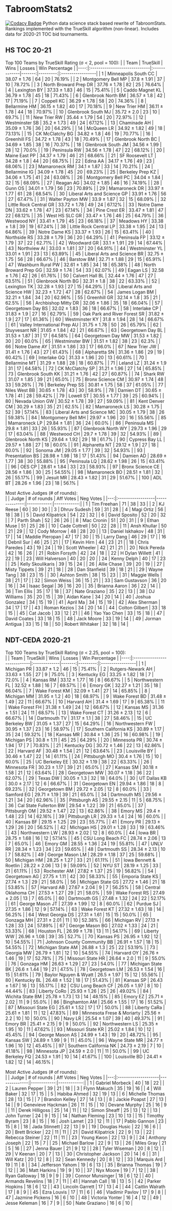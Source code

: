 # TabroomStats2
[![Codacy Badge](https://app.codacy.com/project/badge/Grade/7b9693a587514ed4b8ebc2ebe1921b19)](https://www.codacy.com/gh/seanchencs/TabroomStats2/dashboard?utm_source=github.com&amp;utm_medium=referral&amp;utm_content=seanchencs/TabroomStats2&amp;utm_campaign=Badge_Grade)
Python data science stack based rewrite of TabroomStats. Rankings implemented with the TrueSkill algorithm (non-linear). Includes data for 2020-21 TOC bid tournaments.

## HS TOC 20-21
Top 100 Teams by TrueSkill Rating (σ < 2, pool = 100):
|     | Team                         | TrueSkill    |   Wins |   Losses | Win Percentage   |
|----:|:-----------------------------|:-------------|-------:|---------:|:-----------------|
|   1 | Minneapolis South CC         | 38.07 ± 1.76 |     64 |       20 | 76.19%           |
|   2 | Montgomery Bell MP           | 37.8 ± 1.91  |     37 |       10 | 78.72%           |
|   3 | North Broward Prep DR        | 37.76 ± 1.78 |     82 |       25 | 76.64%           |
|   4 | Lexington BY                 | 37.33 ± 1.83 |     46 |       15 | 75.41%           |
|   5 | Caddo Magnet KL              | 36.79 ± 1.78 |     45 |       18 | 71.43%           |
|   6 | Glenbrook North BM           | 36.57 ± 1.8  |     42 |       17 | 71.19%           |
|   7 | Coppell KC                   | 36.29 ± 1.78 |     58 |       20 | 74.36%           |
|   8 | Bellarmine  HM               | 36.15 ± 1.82 |     40 |       17 | 70.18%           |
|   9 | New Trier HM                 | 36.11 ± 1.78 |     44 |       18 | 70.97%           |
|  10 | Glenbrook South MJ           | 35.72 ± 2.0  |     23 |       10 | 69.7%            |
|  11 | New Trier RW                 | 35.44 ± 1.79 |     54 |       20 | 72.97%           |
|  12 | Westminster SB               | 35.2 ± 1.73  |     49 |       24 | 67.12%           |
|  13 | Chaminade AH                 | 35.09 ± 1.76 |     36 |       20 | 64.29%           |
|  14 | McQueen LR                   | 34.92 ± 1.82 |     49 |       18 | 73.13%           |
|  15 | CK McClatchy BG              | 34.82 ± 1.8  |     46 |       19 | 70.77%           |
|  16 | Greenhill FS                 | 34.72 ± 1.78 |     43 |       18 | 70.49%           |
|  17 | Glenbrook North BC           | 34.69 ± 1.85 |     38 |       16 | 70.37%           |
|  18 | Glenbrook South JM           | 34.56 ± 1.99 |     28 |       12 | 70.0%            |
|  19 | Peninsula RW                 | 34.56 ± 1.78 |     47 |       22 | 68.12%           |
|  20 | Maine East PP                | 34.37 ± 1.79 |     46 |       21 | 68.66%           |
|  21 | SF Roosevelt LT              | 34.28 ± 1.8  |     44 |       20 | 68.75%           |
|  22 | Edina AA                     | 34.17 ± 1.76 |     49 |       23 | 68.06%           |
|  23 | Mamaroneck RM                | 34.1 ± 1.87  |     33 |       14 | 70.21%           |
|  24 | Bellarmine  IG               | 34.09 ± 1.78 |     45 |       20 | 69.23%           |
|  25 | Berkeley Prep KZ             | 34.06 ± 1.75 |     41 |       24 | 63.08%           |
|  26 | Montgomery Bell PC           | 34.04 ± 1.84 |     32 |       15 | 68.09%           |
|  27 | Reagan AG                    | 34.02 ± 1.85 |     46 |       16 | 74.19%           |
|  28 | Gunn OS                      | 34.01 ± 1.79 |     56 |       23 | 70.89%           |
|  29 | Mamaroneck DR                | 33.97 ± 1.77 |     61 |       28 | 68.54%           |
|  30 | Liberal Arts and Science GP  | 33.91 ± 1.76 |     56 |       27 | 67.47%           |
|  31 | Walter Payton MW             | 33.9 ± 1.87  |     32 |       15 | 68.09%           |
|  32 | Little Rock Central GR       | 33.72 ± 1.78 |     49 |       24 | 67.12%           |
|  33 | Notre Dame DN                | 33.62 ± 1.78 |     47 |       23 | 67.14%           |
|  34 | Pine Crest ER                | 33.47 ± 1.81 |     47 |       22 | 68.12%           |
|  35 | West HS SLC GR               | 33.47 ± 1.76 |     46 |       25 | 64.79%           |
|  36 | Westwood NY                  | 33.41 ± 1.79 |     45 |       23 | 66.18%           |
|  37 | Meadows HY                   | 33.38 ± 1.8  |     39 |       19 | 67.24%           |
|  38 | Little Rock Central LP       | 33.38 ± 1.95 |     24 |       13 | 64.86%           |
|  39 | Notre Dame KS                | 33.37 ± 1.93 |     26 |       15 | 63.41%           |
|  40 | Northside  RS                | 33.28 ± 1.79 |     36 |       20 | 64.29%           |
|  41 | Peninsula FP                 | 33.12 ± 1.79 |     37 |       22 | 62.71%           |
|  42 | Woodward GR                  | 33.1 ± 1.91  |     29 |       14 | 67.44%           |
|  43 | Northview AI                 | 33.03 ± 1.81 |     37 |       20 | 64.91%           |
|  44 | Westminster YL               | 33.01 ± 1.91 |     23 |       13 | 63.89%           |
|  45 | Liberal Arts and Science BR  | 32.75 ± 1.75 |     56 |       28 | 66.67%           |
|  46 | Barstow BM                   | 32.71 ± 1.88 |     29 |       15 | 65.91%           |
|  47 | Washburn Rural PW            | 32.61 ± 1.85 |     34 |       18 | 65.38%           |
|  48 | North Broward Prep GG        | 32.59 ± 1.74 |     54 |       33 | 62.07%           |
|  49 | Eagan LS                     | 32.58 ± 1.76 |     42 |       26 | 61.76%           |
|  50 | Calvert Hall BL              | 32.44 ± 1.76 |     47 |       27 | 63.51%           |
|  51 | Glenbrook North BG           | 32.31 ± 1.8  |     38 |       22 | 63.33%           |
|  52 | Lexington TK                 | 32.28 ± 1.93 |     27 |       15 | 64.29%           |
|  53 | Liberal Arts and Science HW  | 32.23 ± 1.72 |     47 |       28 | 62.67%           |
|  54 | James Logan BM               | 32.21 ± 1.84 |     34 |       20 | 62.96%           |
|  55 | Greenhill GR                 | 32.14 ± 1.8  |     35 |       21 | 62.5%            |
|  56 | Archbishop Mitty DR          | 32.06 ± 1.86 |     35 |       18 | 66.04%           |
|  57 | Georgetown Day BS            | 32.02 ± 1.83 |     36 |       18 | 66.67%           |
|  58 | Interlake CP                 | 31.83 ± 1.9  |     27 |       16 | 62.79%           |
|  59 | Oak Park and River Forest SR | 31.82 ± 1.9  |     27 |       17 | 61.36%           |
|  60 | Westminster KY               | 31.8 ± 1.94  |     28 |       14 | 66.67%           |
|  61 | Valley International Prep AU | 31.75 ± 1.78 |     50 |       26 | 65.79%           |
|  62 | Stuyvesant NR                | 31.65 ± 1.84 |     42 |       21 | 66.67%           |
|  63 | Georgetown Day BL            | 31.53 ± 1.87 |     31 |       17 | 64.58%           |
|  64 | Georgetown Day MW            | 31.53 ± 1.82 |     30 |       20 | 60.0%            |
|  65 | Westminster BW               | 31.51 ± 1.82 |     38 |       23 | 62.3%            |
|  66 | Notre Dame AY                | 31.51 ± 1.86 |     33 |       17 | 66.0%            |
|  67 | New Trier JW                 | 31.41 ± 1.76 |     43 |       27 | 61.43%           |
|  68 | Alpharetta SN                | 31.36 ± 1.86 |     29 |       19 | 60.42%           |
|  69 | Interlake GQ                 | 31.33 ± 1.96 |     20 |       13 | 60.61%           |
|  70 | Bellarmine  MT               | 31.29 ± 1.88 |     28 |       18 | 60.87%           |
|  71 | Leland LZ                    | 31.24 ± 1.9  |     31 |       17 | 64.58%           |
|  72 | CK McClatchy SP              | 31.21 ± 1.96 |     27 |       14 | 65.85%           |
|  73 | Glenbrook South KK           | 31.21 ± 1.76 |     42 |       27 | 60.87%           |
|  74 | Shark RW                     | 31.07 ± 1.85 |     39 |       21 | 65.0%            |
|  75 | Bronx Science CM             | 30.97 ± 1.74 |     48 |       33 | 59.26%           |
|  76 | Berkeley Prep SS             | 30.81 ± 1.75 |     58 |       37 | 61.05%           |
|  77 | Niles West BB                | 30.65 ± 1.78 |     43 |       30 | 58.9%            |
|  78 | Damien DT                    | 30.65 ± 1.78 |     41 |       28 | 59.42%           |
|  79 | Lowell ST                    | 30.55 ± 1.77 |     39 |       25 | 60.94%           |
|  80 | Nevada Union GW              | 30.52 ± 1.78 |     39 |       27 | 59.09%           |
|  81 | Kent Denver CM               | 30.29 ± 1.83 |     35 |       21 | 62.5%            |
|  82 | Mamaroneck LS                | 30.28 ± 1.75 |     52 |       39 | 57.14%           |
|  83 | Liberal Arts and Science MC  | 30.05 ± 1.79 |     38 |       26 | 59.38%           |
|  84 | Montgomery Bell MH           | 29.97 ± 1.96 |     20 |       16 | 55.56%           |
|  85 | Mamaroneck LP                | 29.84 ± 1.81 |     36 |       24 | 60.0%            |
|  86 | Peninsula MS                 | 29.8 ± 1.81  |     33 |       26 | 55.93%           |
|  87 | Glenbrook North WY           | 29.73 ± 1.96 |     29 |       17 | 63.04%           |
|  88 | Westwood CH                  | 29.7 ± 1.78  |     39 |       32 | 54.93%           |
|  89 | Glenbrook North KS           | 29.64 ± 1.92 |     29 |       18 | 61.7%            |
|  90 | Cypress Bay LL               | 29.57 ± 1.88 |     27 |       18 | 60.0%            |
|  91 | Alpharetta NT                | 29.12 ± 1.9  |     27 |       18 | 60.0%            |
|  92 | Sonoma JM                    | 29.05 ± 1.77 |     39 |       32 | 54.93%           |
|  93 | Presentation BS              | 28.98 ± 1.98 |     18 |       17 | 51.43%           |
|  94 | Damien AD                    | 28.69 ± 1.77 |     38 |       30 | 55.88%           |
|  95 | Peninsula LQ                 | 28.62 ± 1.98 |     26 |       15 | 63.41%           |
|  96 | OES CP                       | 28.61 ± 1.84 |     33 |       23 | 58.93%           |
|  97 | Bronx Science CE             | 28.56 ± 1.86 |     30 |       25 | 54.55%           |
|  98 | Mamaroneck BO                | 28.51 ± 1.81 |     32 |       26 | 55.17%           |
|  99 | Jesuit MR                    | 28.43 ± 1.82 |     31 |       29 | 51.67%           |
| 100 | ADL BT                       | 28.26 ± 1.96 |     23 |       18 | 56.1%            |
     
Most Active Judges (# of rounds):  
|    | Judge             |   # of rounds |   Aff Votes |   Neg Votes |
|---:|:------------------|--------------:|------------:|------------:|
|  1 | Tim Freehan       |            71 |          38 |          33 |
|  2 | KJ Reese          |            60 |          30 |          30 |
|  3 | Dhruv Sudesh      |            59 |          31 |          28 |
|  4 | Magi Ortiz        |            56 |          18 |          38 |
|  5 | David Kilpatrick  |            54 |          22 |          32 |
|  6 | David Sposito     |            52 |          20 |          32 |
|  7 | Parth Shah        |            52 |          26 |          26 |
|  8 | Mac Cronin        |            51 |          20 |          31 |
|  9 | Ethan Muse        |            51 |          25 |          26 |
| 10 | Cade Cottrell     |            50 |          22 |          28 |
| 11 | Ansh Khullar      |            50 |          21 |          29 |
| 12 | Cody Morrow       |            48 |          28 |          20 |
| 13 | Daniel Iskhakov   |            48 |          31 |          17 |
| 14 | Maddie Pieropan   |            47 |          17 |          30 |
| 15 | Larry Dang        |            46 |          29 |          17 |
| 16 | Debnil Sur        |            46 |          25 |          21 |
| 17 | Kevin Hirn        |            44 |          23 |          21 |
| 18 | Chris Paredes     |            43 |          19 |          24 |
| 19 | Scott Wheeler     |            42 |          21 |          21 |
| 20 | Nick Pereda       |            42 |          16 |          26 |
| 21 | Robin Forsyth     |            42 |          24 |          18 |
| 22 | H Dylan Willett   |            41 |          22 |          19 |
| 23 | Will Halverson    |            40 |          20 |          20 |
| 24 | Kenny Delph       |            40 |          17 |          23 |
| 25 | Kelly Skoulikaris |            39 |          15 |          24 |
| 26 | Allie Chase       |            39 |          20 |          19 |
| 27 | Misty Tippets     |            39 |          21 |          18 |
| 28 | Dan Stanfield     |            39 |          18 |          21 |
| 29 | Wayne Tang        |            38 |          23 |          15 |
| 30 | Ashton Smith      |            38 |          15 |          23 |
| 31 | Maggie Wells      |            38 |          21 |          17 |
| 32 | Simon Weiss       |            36 |          15 |          21 |
| 33 | Sam Gustavson     |            36 |          20 |          16 |
| 34 | Isaac Segal       |            36 |          16 |          20 |
| 35 | Brianna Aaron     |            36 |          22 |          14 |
| 36 | Tim Ellis         |            35 |          17 |          18 |
| 37 | Nate Graziano     |            35 |          22 |          13 |
| 38 | DJ Williams       |            35 |          20 |          15 |
| 39 | Aidan Kane        |            34 |          20 |          14 |
| 40 | Joshua Gonzalez   |            34 |          15 |          19 |
| 41 | April Ma          |            34 |          15 |          19 |
| 42 | Alex Sherman      |            34 |          17 |          17 |
| 43 | Roman Kezios      |            34 |          20 |          14 |
| 44 | Colton Gilbert    |            33 |          18 |          15 |
| 45 | Cat Jacob         |            33 |          12 |          21 |
| 46 | Yao Yao Chen      |            33 |          15 |          18 |
| 47 | David Coates      |            33 |          18 |          15 |
| 48 | Jack Moore        |            33 |          19 |          14 |
| 49 | Jorman Antigua    |            33 |          15 |          18 |
| 50 | Robert Whitaker   |            32 |          18 |          14 |
  
## NDT-CEDA 2020-21  
Top 100 Teams by TrueSkill Rating (σ < 2.25, pool = 100):  
|     | Team                        | TrueSkill    |   Wins |   Losses | Win Percentage   |
|----:|:----------------------------|:-------------|-------:|---------:|:-----------------|
|   1 | Michigan PR                 | 33.87 ± 1.2  |     46 |       15 | 75.41%           |
|   2 | Rutgers-Newark AH           | 33.63 ± 1.55 |     27 |        9 | 75.0%            |
|   3 | Kentucky EG                 | 33.25 ± 1.82 |     18 |        7 | 72.0%            |
|   4 | Kansas RM                   | 33.12 ± 1.77 |     16 |        8 | 66.67%           |
|   5 | Northwestern FL             | 32.52 ± 1.88 |     16 |        7 | 69.57%           |
|   6 | Emory GK                    | 32.27 ± 1.21 |     35 |       18 | 66.04%           |
|   7 | Wake Forest KM              | 32.09 ± 1.41 |     27 |       14 | 65.85%           |
|   8 | Michigan MM                 | 31.95 ± 1.2  |     40 |       18 | 68.97%           |
|   9 | Wake Forest BD              | 31.48 ± 1.49 |     22 |       11 | 66.67%           |
|  10 | Harvard AH                  | 31.4 ± 1.69  |     17 |        9 | 65.38%           |
|  11 | Wake Forest FH              | 31.38 ± 1.49 |     24 |       12 | 66.67%           |
|  12 | Kansas MS                   | 31.36 ± 1.51 |     24 |       11 | 68.57%           |
|  13 | Wake Forest CT              | 31.26 ± 2.13 |     12 |        6 | 66.67%           |
|  14 | Dartmouth TV                | 31.17 ± 1.1  |     38 |       27 | 58.46%           |
|  15 | UC Berkeley BW              | 31.05 ± 1.37 |     27 |       15 | 64.29%           |
|  16 | Northwestern FW             | 30.95 ± 1.37 |     23 |       16 | 58.97%           |
|  17 | Southern California KS      | 30.89 ± 1.17 |     35 |       24 | 59.32%           |
|  18 | Kansas MR                   | 30.84 ± 1.36 |     25 |       16 | 60.98%           |
|  19 | Michigan PS                 | 30.8 ± 1.11  |     45 |       25 | 64.29%           |
|  20 | Minnesota PR                | 30.74 ± 1.94 |     17 |        7 | 70.83%           |
|  21 | Kentucky DG                 | 30.72 ± 1.46 |     22 |       13 | 62.86%           |
|  22 | Harvard AF                  | 30.48 ± 1.54 |     21 |       12 | 63.64%           |
|  23 | Louisville BY               | 30.46 ± 1.47 |     22 |       14 | 61.11%           |
|  24 | Pittsburgh MO               | 30.4 ± 1.76  |     15 |       10 | 60.0%            |
|  25 | UC Berkeley EE              | 30.32 ± 1.19 |     38 |       22 | 63.33%           |
|  26 | Minnesota FR                | 30.23 ± 1.17 |     39 |       21 | 65.0%            |
|  27 | Kansas SM                   | 30.18 ± 1.58 |     21 |       12 | 63.64%           |
|  28 | Georgetown MW               | 30.07 ± 1.18 |     36 |       22 | 62.07%           |
|  29 | Texas DW                    | 30.05 ± 1.3  |     32 |       18 | 64.0%            |
|  30 | UT Dallas KB                | 30.0 ± 2.17  |     12 |        6 | 66.67%           |
|  31 | Georgetown EN               | 29.94 ± 1.86 |     18 |        8 | 69.23%           |
|  32 | Georgetown BM               | 29.72 ± 2.05 |     12 |        8 | 60.0%            |
|  33 | Samford EG                  | 29.71 ± 1.19 |     39 |       21 | 65.0%            |
|  34 | Dartmouth MS                | 29.56 ± 1.21 |     34 |       20 | 62.96%           |
|  35 | Pittsburgh AS               | 29.55 ± 2.15 |     11 |        5 | 68.75%           |
|  36 | Cal State Fullerton BW      | 29.54 ± 1.22 |     39 |       21 | 65.0%            |
|  37 | Pittsburgh OM               | 29.52 ± 1.47 |     22 |       13 | 62.86%           |
|  38 | Emory MS                    | 29.4 ± 1.48  |     23 |       14 | 62.16%           |
|  39 | Pittsburgh LR               | 29.33 ± 1.4  |     24 |       16 | 60.0%            |
|  40 | Kansas BF                   | 29.15 ± 1.25 |     29 |       23 | 55.77%           |
|  41 | Emory PR                    | 29.13 ± 1.29 |     26 |       20 | 56.52%           |
|  42 | Michigan HS                 | 29.01 ± 1.28 |     33 |       19 | 63.46%           |
|  43 | Northwestern LW             | 28.93 ± 2.02 |     12 |        8 | 60.0%            |
|  44 | Iowa BR                     | 28.75 ± 1.68 |     16 |       12 | 57.14%           |
|  45 | CSU Long Beach FC           | 28.74 ± 2.06 |     13 |        7 | 65.0%            |
|  46 | Emory GM                    | 28.55 ± 1.36 |     24 |       19 | 55.81%           |
|  47 | UNLV RR                     | 28.34 ± 1.23 |     34 |       23 | 59.65%           |
|  48 | Dartmouth SS                | 28.34 ± 2.13 |     10 |        7 | 58.82%           |
|  49 | George Mason LM             | 28.29 ± 1.18 |     37 |       25 | 59.68%           |
|  50 | Michigan HM                 | 28.25 ± 1.27 |     33 |       21 | 61.11%           |
|  51 | Iowa Bennett & Roetlin      | 28.22 ± 2.06 |     13 |        9 | 59.09%           |
|  52 | NYU ST                      | 28.19 ± 1.25 |     33 |       21 | 61.11%           |
|  53 | Rochester AM                | 27.82 ± 1.37 |     25 |       19 | 56.82%           |
|  54 | Georgetown AG               | 27.75 ± 1.11 |     42 |       30 | 58.33%           |
|  55 | Emporia State KS            | 27.74 ± 1.3  |     29 |       21 | 58.0%            |
|  56 | Michigan State GS           | 27.72 ± 1.46 |     21 |       18 | 53.85%           |
|  57 | Harvard AB                  | 27.67 ± 2.04 |      9 |        7 | 56.25%           |
|  58 | Central Oklahoma CH         | 27.53 ± 1.27 |     29 |       21 | 58.0%            |
|  59 | Wake Forest RS              | 27.49 ± 2.05 |     13 |        7 | 65.0%            |
|  60 | Dartmouth GS                | 27.48 ± 1.32 |     24 |       22 | 52.17%           |
|  61 | George Mason JT             | 27.39 ± 1.99 |     12 |        8 | 60.0%            |
|  62 | Purdue SJ                   | 27.35 ± 1.86 |     12 |        9 | 57.14%           |
|  63 | Wake Forest KT              | 27.32 ± 1.63 |     18 |       14 | 56.25%           |
|  64 | West Georgia DS             | 27.31 ± 1.61 |     15 |       15 | 50.0%            |
|  65 | Gonzaga MH                  | 27.31 ± 2.01 |     11 |       10 | 52.38%           |
|  66 | Michigan RV                 | 27.13 ± 1.28 |     33 |       24 | 57.89%           |
|  67 | George Mason BG             | 27.02 ± 1.33 |     24 |       21 | 53.33%           |
|  68 | Houston FL                  | 26.99 ± 1.78 |     13 |       11 | 54.17%           |
|  69 | Liberty WW                  | 26.96 ± 1.08 |     39 |       35 | 52.7%            |
|  70 | Kansas PS                   | 26.95 ± 1.92 |     12 |       10 | 54.55%           |
|  71 | Johnson County Community BB | 26.91 ± 1.57 |     18 |       15 | 54.55%           |
|  72 | Michigan State AM           | 26.88 ± 1.3  |     25 |       22 | 53.19%           |
|  73 | Georgia MW                  | 26.79 ± 1.81 |     12 |       10 | 54.55%           |
|  74 | Harvard OY                  | 26.76 ± 1.46 |     19 |       17 | 52.78%           |
|  75 | Missouri State HR           | 26.64 ± 2.0  |     11 |        9 | 55.0%            |
|  76 | Gonzaga HM                  | 26.63 ± 1.29 |     27 |       23 | 54.0%            |
|  77 | Michigan State BK           | 26.6 ± 1.44  |     19 |       21 | 47.5%            |
|  78 | Georgetown LM               | 26.53 ± 1.54 |     16 |       15 | 51.61%           |
|  79 | Baylor Nguyen & Wyatt       | 26.5 ± 1.97  |     15 |       12 | 55.56%           |
|  80 | Kentucky BL                 | 26.48 ± 1.52 |     18 |       17 | 51.43%           |
|  81 | Kansas SP                   | 26.43 ± 1.67 |     16 |       13 | 55.17%           |
|  82 | CSU Long Beach CF           | 26.05 ± 1.97 |      8 |       10 | 44.44%           |
|  83 | Liberty CoRo                | 25.93 ± 1.26 |     25 |       26 | 49.02%           |
|  84 | Wichita State BM            | 25.78 ± 1.73 |     13 |       14 | 48.15%           |
|  85 | Emory EZ                    | 25.71 ± 2.02 |     11 |        9 | 55.0%            |
|  86 | Binghamton AM               | 25.66 ± 1.55 |     17 |       16 | 51.52%           |
|  87 | Missouri State EG           | 25.61 ± 1.52 |     17 |       17 | 50.0%            |
|  88 | Liberty CaRa                | 25.61 ± 1.81 |     11 |       12 | 47.83%           |
|  89 | Minnesota Frese & Moriarty  | 25.56 ± 2.2  |     10 |       10 | 50.0%            |
|  90 | Navy LR                     | 25.54 ± 1.07 |     39 |       40 | 49.37%           |
|  91 | Emory BR                    | 25.41 ± 2.15 |      9 |        9 | 50.0%            |
|  92 | Northwestern LS             | 25.35 ± 1.95 |     10 |       11 | 47.62%           |
|  93 | Missouri State KR           | 25.02 ± 1.84 |     10 |       12 | 45.45%           |
|  94 | George Mason AS             | 24.99 ± 1.43 |     19 |       20 | 48.72%           |
|  95 | Kansas SW                   | 24.89 ± 1.99 |      9 |       11 | 45.0%            |
|  96 | Wayne State MR              | 24.77 ± 1.96 |     10 |       12 | 45.45%           |
|  97 | Southern California NK      | 24.73 ± 2.19 |      7 |       10 | 41.18%           |
|  98 | Minnesota JP                | 24.59 ± 2.0  |     11 |       11 | 50.0%            |
|  99 | UC Berkeley FQ              | 24.53 ± 1.91 |     10 |       14 | 41.67%           |
| 100 | Louisville BD               | 24.41 ± 1.82 |     12 |       14 | 46.15%           |  
  
Most Active Judges (# of rounds):  
|    | Judge               |   # of rounds |   Aff Votes |   Neg Votes |
|---:|:--------------------|--------------:|------------:|------------:|
|  1 | Gabriel Morbeck     |            40 |          18 |          22 |
|  2 | Lauren Pepper       |            39 |          21 |          18 |
|  3 | Flynn Makuch        |            35 |          19 |          16 |
|  4 | Will Baker          |            32 |          17 |          15 |
|  5 | Habiba Ahmed        |            32 |          19 |          13 |
|  6 | Michelle Thomas     |            28 |          13 |          15 |
|  7 | Brandon Kelley      |            27 |          14 |          13 |
|  8 | Jackie Poapst       |            27 |          13 |          14 |
|  9 | Genevieve Hackman   |            26 |          11 |          15 |
| 10 | Devane Murphy       |            25 |          16 |           9 |
| 11 | Derek Hilligoss     |            25 |          14 |          11 |
| 12 | Simon Sheaff        |            25 |          13 |          12 |
| 13 | John Turner         |            24 |           9 |          15 |
| 14 | Nathan Fleming      |            23 |          10 |          13 |
| 15 | Timothy Byram       |            23 |           8 |          15 |
| 16 | Josh Lamet          |            23 |          12 |          11 |
| 17 | Pablo Gannon        |            23 |          15 |           8 |
| 18 | Jada Stinnett       |            22 |          13 |           9 |
| 19 | Douglas Husic       |            22 |          16 |           6 |
| 20 | Brett Bricker       |            22 |          11 |          11 |
| 21 | David Kilpatrick    |            22 |           9 |          13 |
| 22 | Rebecca Steiner     |            22 |          11 |          11 |
| 23 | Young Kwon          |            22 |          13 |           9 |
| 24 | Anthony Joseph      |            22 |          15 |           7 |
| 25 | Michael Barlow      |            22 |           9 |          13 |
| 26 | Miles Gray          |            21 |           5 |          16 |
| 27 | Jenna Bauer         |            21 |           9 |          12 |
| 28 | Tyler Wiseman       |            20 |           8 |          12 |
| 29 | V Keenan            |            20 |           7 |          13 |
| 30 | Christopher Jackson |            20 |          14 |           6 |
| 31 | Will Katz           |            20 |          12 |           8 |
| 32 | Sean Kennedy        |            20 |           8 |          12 |
| 33 | Marquis Ard         |            19 |          11 |           8 |
| 34 | Jefferson Yahom     |            19 |           6 |          13 |
| 35 | Brianna Thomas      |            19 |           7 |          12 |
| 36 | Matt Harkins        |            19 |           9 |          10 |
| 37 | Nyx Moore           |            19 |           7 |          12 |
| 38 | Ryan Galloway       |            18 |           9 |           9 |
| 39 | Connor Munsinger    |            18 |           6 |          12 |
| 40 | Armands Revelins    |            18 |           7 |          11 |
| 41 | Hannah Call         |            18 |          13 |           5 |
| 42 | Parker Hopkins      |            18 |           6 |          12 |
| 43 | Lincoln Garrett     |            17 |          13 |           4 |
| 44 | Caitlin Walrath     |            17 |           8 |           9 |
| 45 | Ezra Louvis         |            17 |          11 |           6 |
| 46 | Vladimir Pavlov     |            17 |           9 |           8 |
| 47 | Jazmine Pickens     |            16 |           6 |          10 |
| 48 | Victoria Yonter     |            16 |           4 |          12 |
| 49 | Jesse Keleman       |            16 |           7 |           9 |
| 50 | Nate Graziano       |            16 |           6 |          10 |
